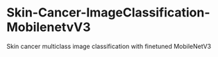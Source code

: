 # Skin-Cancer-ImageClassification-MobilenetvV3
Skin cancer multiclass image classification with finetuned MobileNetV3
